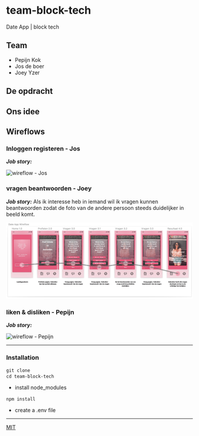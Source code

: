 # team-block-tech
Date App |  block tech 

## Team
+ Pepijn Kok
+ Jos de boer 
+ Joey Yzer

## De opdracht





## Ons idee






## Wireflows

### Inloggen registeren - Jos
***Job story:***

![wireflow - Jos]()


### vragen beantwoorden - Joey
***Job story:*** Als ik interesse heb in iemand wil ik vragen kunnen beantwoorden zodat de foto van de andere persoon steeds duidelijker in beeld komt.

![wireflow - Joey](https://github.com/Yzerrr/project-t/raw/master/img/Wireflow.jpg)

### liken & disliken - Pepijn
***Job story:***

![wireflow - Pepijn]()


***
### Installation
```
git clone 
cd team-block-tech
```
+ install node_modules
```
npm install
```
+ create a .env file

***
[MIT](https://github.com/Yzerrr/team-block-tech/blob/master/LICENSE)

